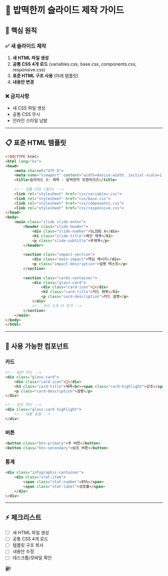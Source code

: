 # 🎨 밥떡한끼 슬라이드 제작 가이드

## 🚨 **핵심 원칙**

### ✅ **새 슬라이드 제작**
1. **새 HTML 파일 생성**
2. **공통 CSS 4개 로드** (variables.css, base.css, components.css, responsive.css)  
3. **표준 HTML 구조 사용** (아래 템플릿)
4. **내용만 변경**

### ❌ **금지사항**
- 새 CSS 파일 생성
- 공통 CSS 무시
- 인라인 스타일 남발

---

## 📋 **표준 HTML 템플릿**

```html
<!DOCTYPE html>
<html lang="ko">
<head>
    <meta charset="UTF-8">
    <meta name="viewport" content="width=device-width, initial-scale=1.0">
    <title>슬라이드 X: 제목 - 밥떡한끼 프랜차이즈</title>
    
    <!-- 공통 CSS (필수) -->
    <link rel="stylesheet" href="css/variables.css">
    <link rel="stylesheet" href="css/base.css">
    <link rel="stylesheet" href="css/components.css">
    <link rel="stylesheet" href="css/responsive.css">
</head>
<body>
    <main class="slide slide-enter">
        <header class="slide-header">
            <div class="slide-number">SLIDE X</div>
            <h1 class="slide-title">메인 제목</h1>
            <p class="slide-subtitle">부제목</p>
        </header>
        
        <section class="impact-section">
            <div class="main-impact">핵심 메시지</div>
            <p class="impact-description">설명 텍스트</p>
        </section>
        
        <section class="cards-container">
            <div class="glass-card">
                <div class="card-icon">🎯</div>
                <h3 class="card-title">카드 제목</h3>
                <p class="card-description">카드 설명</p>
            </div>
            <!-- 카드 2개 더 추가 -->
        </section>
    </main>
</body>
</html>
```

---

## 🧩 **사용 가능한 컴포넌트**

### **카드**
```html
<!-- 일반 카드 -->
<div class="glass-card">
    <div class="card-icon">🎯</div>
    <h3 class="card-title">제목<br><span class="card-highlight">강조</span></h3>
    <p class="card-description">설명</p>
</div>

<!-- 강조 카드 -->
<div class="glass-card highlight">
    <!-- 내용 동일 -->
</div>
```

### **버튼**
```html
<button class="btn-primary">주 버튼</button>
<button class="btn-secondary">보조 버튼</button>
```

### **통계**
```html
<div class="infographic-container">
    <div class="stat-item">
        <span class="stat-number">85%</span>
        <span class="stat-label">성장률</span>
    </div>
</div>
```

---

## ⚡ **체크리스트**

- [ ] 새 HTML 파일 생성
- [ ] 공통 CSS 4개 로드
- [ ] 템플릿 구조 복사
- [ ] 내용만 수정
- [ ] 데스크톱/모바일 확인

**끝!**